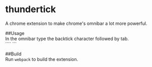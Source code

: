 # thundertick   
   
A chrome extension to make chrome's omnibar a lot more powerful.   
   
##Usage   
In the omnibar type the backtick character followed by tab.   
 ```` <tab> ```   

##Build   
Run ```webpack``` to build the extension.
